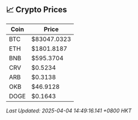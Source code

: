 ## 📈 Crypto Prices

| Coin | Price |
| ---- | ----- |
| BTC | $83047.0323 |
| ETH | $1801.8187 |
| BNB | $595.3704 |
| CRV | $0.5234 |
| ARB | $0.3138 |
| OKB | $46.9128 |
| DOGE | $0.1643 |

_Last Updated: 2025-04-04 14:49:16.141 +0800 HKT_